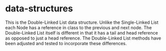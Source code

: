 # data-structures

This is the Double-Linked List data structure. Unlike the Single-Linked List each Node has a reference in class to the previous and next node. The Double-Linked List itself is different in that it has a tail and head reference as opposed to just a head reference. The Double-Linked List methods have been adjusted and tested to incorporate these differences.
